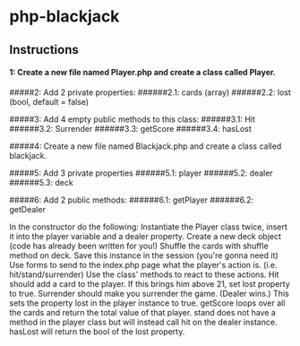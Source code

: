 # php-blackjack

## Instructions

#### 1: Create a new file named Player.php and create a class called Player.

#####2: Add 2 private properties:
######2.1: cards (array)
######2.2: lost (bool, default = false)

#####3: Add 4 empty public methods to this class:
######3.1: Hit
######3.2: Surrender
######3.3: getScore
######3.4: hasLost

#####4: Create a new file named Blackjack.php and create a class called blackjack.

#####5: Add 3 private properties
######5.1: player
######5.2: dealer
######5.3: deck

#####6: Add 2 public methods:
######6.1: getPlayer
######6.2: getDealer

In the constructor do the following:
Instantiate the Player class twice, insert it into the player variable and a dealer property.
Create a new deck object (code has already been written for you!)
Shuffle the cards with shuffle method on deck.
Save this instance in the session (you're gonna need it)
Use forms to send to the index.php page what the player's action is. (i.e. hit/stand/surrender)
Use the class' methods to react to these actions.
Hit should add a card to the player. If this brings him above 21, set lost property to true.
Surrender should make you surrender the game. (Dealer wins.) This sets the property lost in the player instance to true.
getScore loops over all the cards and return the total value of that player.
stand does not have a method in the player class but will instead call hit on the dealer instance.
hasLost will return the bool of the lost property.
